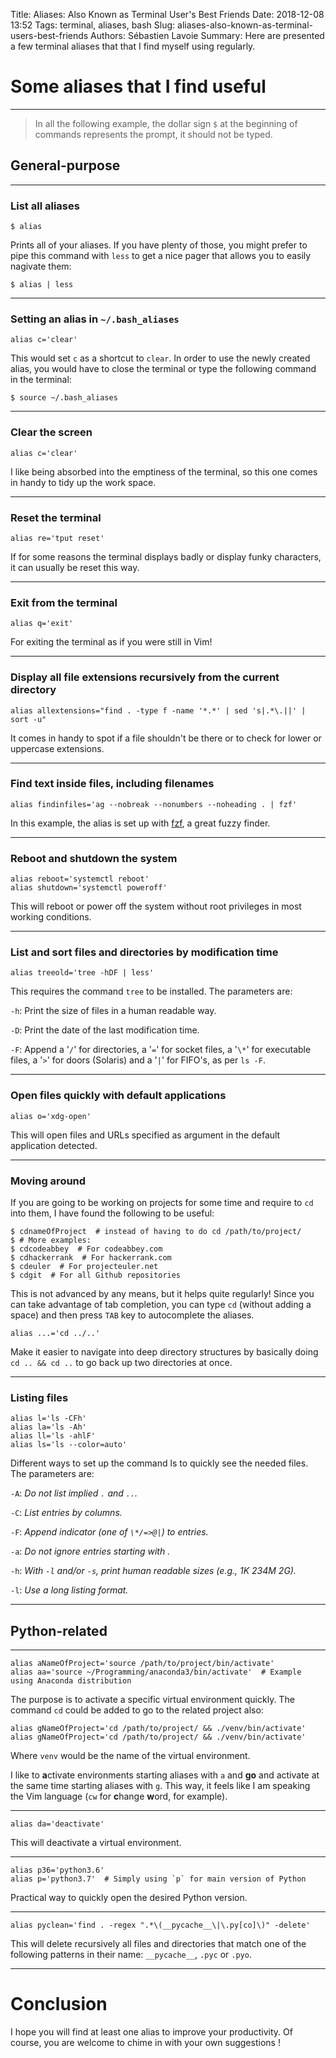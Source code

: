 Title: Aliases: Also Known as Terminal User's Best Friends
Date: 2018-12-08 13:52
Tags: terminal, aliases, bash
Slug: aliases-also-known-as-terminal-users-best-friends
Authors: Sébastien Lavoie
Summary: Here are presented a few terminal aliases that that I find myself using regularly.


# Some aliases that I find useful

---

> In all the following example, the dollar sign `$` at the beginning of commands represents the prompt, it should not be typed.

## General-purpose

---

### List all aliases

~~~~{.bash}
$ alias
~~~~

Prints all of your aliases. If you have plenty of those, you might prefer to pipe this command with `less` to get a nice pager that allows you to easily nagivate them:

~~~~{.bash}
$ alias | less
~~~~

---

### Setting an alias in `~/.bash_aliases`

~~~~{.bash}
alias c='clear'
~~~~

This would set `c` as a shortcut to `clear`. In order to use the newly created alias, you would have to close the terminal or type the following command in the terminal:

~~~~{.bash}
$ source ~/.bash_aliases
~~~~

---

### Clear the screen

~~~~{.bash}
alias c='clear'
~~~~

I like being absorbed into the emptiness of the terminal, so this one comes in handy to tidy up the work space.

---

### Reset the terminal

~~~~{.bash}
alias re='tput reset'
~~~~

If for some reasons the terminal displays badly or display funky characters, it can usually be reset this way.

---

### Exit from the terminal

~~~~{.bash}
alias q='exit'
~~~~

For exiting the terminal as if you were still in Vim!

---

### Display all file extensions recursively from the current directory

~~~~{.bash}
alias allextensions="find . -type f -name '*.*' | sed 's|.*\.||' | sort -u"
~~~~

It comes in handy to spot if a file shouldn't be there or to check for lower or uppercase extensions.

---

### Find text inside files, including filenames

~~~~{.bash}
alias findinfiles='ag --nobreak --nonumbers --noheading . | fzf'
~~~~

In this example, the alias is set up with [fzf](https://github.com/junegunn/fzf), a great fuzzy finder.

---

### Reboot and shutdown the system

~~~~{.bash}
alias reboot='systemctl reboot'
alias shutdown='systemctl poweroff'
~~~~

This will reboot or power off the system without root privileges in most working conditions.

---

### List and sort files and directories by modification time

~~~~{.bash}
alias treeold='tree -hDF | less'
~~~~

This requires the command `tree` to be installed. The parameters are:

`-h`: Print the size of files in a human readable way.

`-D`: Print the date of the last modification time.

`-F`: Append a '`/`' for directories, a '`=`' for socket files, a '`\*`' for executable files, a '`>`' for doors (Solaris) and a '`|`' for FIFO's, as per `ls -F`.

---

### Open files quickly with default applications

~~~~{.bash}
alias o='xdg-open'
~~~~

This will open files and URLs specified as argument in the default application detected.

---

### Moving around

If you are going to be working on projects for some time and require to `cd` into them, I have found the following to be useful:

~~~~{.bash}
$ cdnameOfProject  # instead of having to do cd /path/to/project/
$ # More examples:
$ cdcodeabbey  # For codeabbey.com
$ cdhackerrank  # For hackerrank.com
$ cdeuler  # For projecteuler.net
$ cdgit  # For all Github repositories
~~~~

This is not advanced by any means, but it helps quite regularly! Since you can take advantage of tab completion, you can type `cd` (without adding a space) and then press `TAB` key to autocomplete the aliases.

~~~~{.bash}
alias ...='cd ../..'
~~~~

Make it easier to navigate into deep directory structures by basically doing `cd .. && cd ..` to go back up two directories at once.

---

### Listing files

~~~~{.bash}
alias l='ls -CFh'
alias la='ls -Ah'
alias ll='ls -ahlF'
alias ls='ls --color=auto'
~~~~

Different ways to set up the command ls to quickly see the needed files. The parameters are:

`-A`: _Do not list implied `.` and `..`._

`-C`: _List entries by columns._

`-F`: _Append indicator (one of `\*/=>@|`) to entries._

`-a`: _Do not ignore entries starting with ._

`-h`: _With `-l` and/or `-s`, print human readable sizes (e.g., 1K 234M 2G)._

`-l`: _Use a long listing format._

---

## Python-related

---

~~~~{.bash}
alias aNameOfProject='source /path/to/project/bin/activate'
alias aa='source ~/Programming/anaconda3/bin/activate'  # Example using Anaconda distribution
~~~~

The purpose is to activate a specific virtual environment quickly. The command `cd` could be added to go to the related project also:

~~~~{.bash}
alias gNameOfProject='cd /path/to/project/ && ./venv/bin/activate'
alias gNameOfProject='cd /path/to/project/ && ./venv/bin/activate'
~~~~

Where `venv` would be the name of the virtual environment.

I like to **a**ctivate environments starting aliases with `a` and **go** and activate at the same time starting aliases with `g`. This way, it feels like I am speaking the Vim language (`cw` for **c**hange **w**ord, for example).

---

~~~~{.bash}
alias da='deactivate'
~~~~

This will deactivate a virtual environment.

---

~~~~{.bash}
alias p36='python3.6'
alias p='python3.7'  # Simply using `p` for main version of Python
~~~~

Practical way to quickly open the desired Python version.

---

~~~~{.bash}
alias pyclean='find . -regex ".*\(__pycache__\|\.py[co]\)" -delete'
~~~~

This will delete recursively all files and directories that match one of the following patterns in their name: `__pycache__`, `.pyc` or `.pyo`.

---

# Conclusion

I hope you will find at least one alias to improve your productivity. Of course, you are welcome to chime in with your own suggestions <i class="fas fa-smile-wink"></i>!
